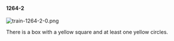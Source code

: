 #### 1264-2
![train-1264-2-0.png](https://github.com/lil-lab/nlvr/raw/master/nlvr/train/images/30/train-1264-2-0.png "train-1264-2-0.png")

There is a box with a yellow square and at least one yellow circles.